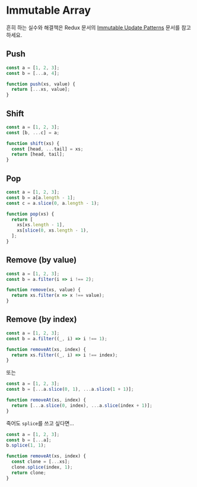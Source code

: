 # Immutable Array

흔히 하는 실수와 해결책은 Redux 문서의 [Immutable Update Patterns](https://j.mp/2RJD8Gp) 문서를 참고하세요.

## Push

```javascript
const a = [1, 2, 3];
const b = [...a, 4];
```

```javascript
function push(xs, value) {
  return [...xs, value];
}
```

## Shift

```javascript
const a = [1, 2, 3];
const [b, ...c] = a;
```

```javascript
function shift(xs) {
  const [head, ...tail] = xs;
  return [head, tail];
}
```

## Pop

```javascript
const a = [1, 2, 3];
const b = a[a.length - 1];
const c = a.slice(0, a.length - 1);
```

```javascript
function pop(xs) {
  return [
    xs[xs.length - 1],
    xs[slice(0, xs.length - 1),
  ];
}
```

## Remove (by value)

```javascript
const a = [1, 2, 3];
const b = a.filter(i => i !== 2);
```

```javascript
function remove(xs, value) {
  return xs.filter(x => x !== value);
}
```

## Remove (by index)

```javascript
const a = [1, 2, 3];
const b = a.filter((_, i) => i !== 1);
```

```javascript
function removeAt(xs, index) {
  return xs.filter((_, i) => i !== index);
}
```

또는

```javascript
const a = [1, 2, 3];
const b = [...a.slice(0, 1), ...a.slice(1 + 1)];
```

```javascript
function removeAt(xs, index) {
  return [...a.slice(0, index), ...a.slice(index + 1)];
}
```

죽어도 `splice`를 쓰고 싶다면...

```javascript
const a = [1, 2, 3];
const b = [...a];
b.splice(1, 1);
```

```javascript
function removeAt(xs, index) {
  const clone = [...xs];
  clone.splice(index, 1);
  return clone;
}
```
